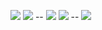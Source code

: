 ![](http://github-profile-summary-cards.vercel.app/api/cards/profile-details?username=bzyfuzy&theme=nightowl)
![](http://github-profile-summary-cards.vercel.app/api/cards/repos-per-language?username=bzyfuzy&theme=nightowl) -- 
![](http://github-profile-summary-cards.vercel.app/api/cards/most-commit-language?username=bzyfuzy&theme=nightowl)
![](http://github-profile-summary-cards.vercel.app/api/cards/stats?username=bzyfuzy&theme=nightowl) -- 
![](http://github-profile-summary-cards.vercel.app/api/cards/productive-time?username=bzyfuzy&theme=nightowl&utcOffset=8)
